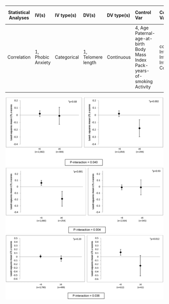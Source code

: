 



| **Statistical Analyses**	|  **IV(s)**  |  **IV type(s)** |  **DV(s)**  |  **DV type(s)**  |  **Control Var** | **Control Var type**  | **Question to be answered** | **_H0_** | **alpha** | **link to paper**| 
|:----------:|:----------|:------------|:-------------|:-------------|:------------|:------------- |:------------------|:----:|:-------:|:-------|
 Correlation	|  1, Phobic Anxiety | Categorical | 1, Telomere length| Continuous | 4, Age Paternal-age-at-birth Body Mass Index Pack-years-of- smoking Activity | continuous Interval Interval Interval Continuous | 	is higher phobic anxiety generally associated with lower telomere length | (CVs) for the telomere <= coefficients of variation (CVs) for the telomere control group| 0.05 | [High Phobic Anxiety Is Related to Lower Leukocyte Telomere Length in Women](https://journals.plos.org/plosone/article?id=10.1371/journal.pone.0040516) |
  |||||||||


![plot1](journal.pone.0040516.g001.png)
![plot2](journal.pone.0040516.g002.png)
![plot3](journal.pone.0040516.g003.png)
